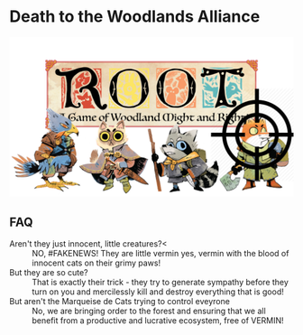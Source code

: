 # Death to the Woodlands Alliance

<img src="images/Banner2.png">

## FAQ

<dl>

<dt>Aren't they just innocent, little creatures?<</dt>
<dd>NO, #FAKENEWS! They are little vermin yes, vermin with the blood of innocent cats on their grimy paws!</dd>
<dt>But they are so cute?</dt>
<dd>That is exactly their trick - they try to generate sympathy before they turn on you and mercilessly kill and destroy everything that is good!</dd>
<dt>But aren't the Marqueise de Cats trying to control eveyrone</dt>
<dd>No, we are bringing order to the forest and ensuring that we all benefit from a productive and lucrative ecosystem, free of VERMIN!</dd>

</dl>


